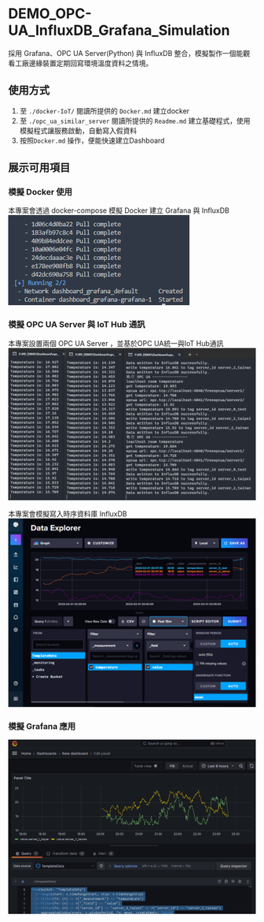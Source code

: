 # DEMO_OPC-UA_InfluxDB_Grafana_Simulation

採用 Grafana、OPC UA Server(Python) 與 InfluxDB 整合，模擬製作一個能觀看工廠邊緣裝置定期回寫環境溫度資料之情境。

## 使用方式

1. 至 `./docker-IoT/` 閱讀所提供的 `Docker.md` 建立docker
2. 至 `./opc_ua_similar_server` 閱讀所提供的 `Readme.md` 建立基礎程式，使用模擬程式讓服務啟動，自動寫入假資料
3. 按照`Docker.md` 操作，便能快速建立Dashboard

## 展示可用項目


### 模擬 Docker 使用

本專案會透過 docker-compose 模擬 Docker 建立 Grafana 與 InfluxDB 
![](./docker-IoT/doc/1setup.png)


### 模擬 OPC UA Server 與 IoT Hub 通訊

本專案設置兩個 OPC UA Server ，並基於OPC UA統一與IoT Hub通訊
![](./opc_ua_similar_server/Doc/0.png)

本專案會模擬寫入時序資料庫 InfluxDB
![](./opc_ua_similar_server/Doc/1.png)


### 模擬 Grafana 應用

![](./docker-IoT/doc/4-1.png)
